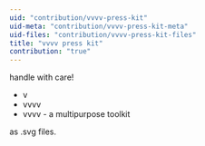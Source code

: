 ```yaml
---
uid: "contribution/vvvv-press-kit"
uid-meta: "contribution/vvvv-press-kit-meta"
uid-files: "contribution/vvvv-press-kit-files"
title: "vvvv press kit"
contribution: "true"
---
```


handle with care!

* v
* vvvv
* vvvv - a multipurpose toolkit

as .svg files.
